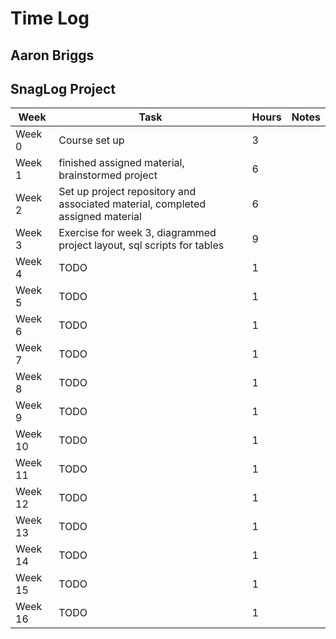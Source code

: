 # Time Log
## Aaron Briggs
## SnagLog Project 

| Week | Task | Hours | Notes|
|------|------|-------|------|
|Week 0| Course set up | 3 | |
|Week 1| finished assigned material, brainstormed project | 6 | |
|Week 2| Set up project repository and associated material, completed assigned material| 6 | |
|Week 3| Exercise for week 3, diagrammed project layout, sql scripts for tables  | 9  |   | 
|Week 4| TODO | 1  |   | 
|Week 5| TODO | 1  |   | 
|Week 6| TODO | 1  |   | 
|Week 7| TODO | 1  |   | 
|Week 8| TODO | 1  |   | 
|Week 9| TODO | 1  |   | 
|Week 10| TODO | 1  |   | 
|Week 11| TODO | 1  |   | 
|Week 12| TODO | 1  |   | 
|Week 13| TODO | 1  |   | 
|Week 14| TODO | 1  |   | 
|Week 15| TODO | 1  |   | 
|Week 16| TODO | 1 | |